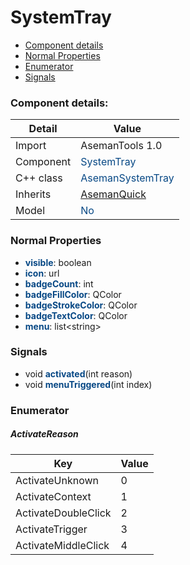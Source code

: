 # SystemTray

 * [Component details](#component-details)
 * [Normal Properties](#normal-properties)
 * [Enumerator](#enumerator)
 * [Signals](#signals)


### Component details:

|Detail|Value|
|------|-----|
|Import|AsemanTools 1.0|
|Component|<font color='#074885'>SystemTray</font>|
|C++ class|<font color='#074885'>AsemanSystemTray</font>|
|Inherits|<font color='#074885'>[AsemanQuick](https://github.com/Aseman-Land/libqtelegram-aseman-edition/blob/API51/telegram/documents/types/asemanquick.md)</font>|
|Model|<font color='#074885'>No</font>|


### Normal Properties

* <font color='#074885'><b>visible</b></font>: boolean
* <font color='#074885'><b>icon</b></font>: url
* <font color='#074885'><b>badgeCount</b></font>: int
* <font color='#074885'><b>badgeFillColor</b></font>: QColor
* <font color='#074885'><b>badgeStrokeColor</b></font>: QColor
* <font color='#074885'><b>badgeTextColor</b></font>: QColor
* <font color='#074885'><b>menu</b></font>: list&lt;string&gt;



### Signals

 * void <font color='#074885'><b>activated</b></font>(int reason)
 * void <font color='#074885'><b>menuTriggered</b></font>(int index)


### Enumerator


##### ActivateReason

|Key|Value|
|---|-----|
|ActivateUnknown|0|
|ActivateContext|1|
|ActivateDoubleClick|2|
|ActivateTrigger|3|
|ActivateMiddleClick|4|

